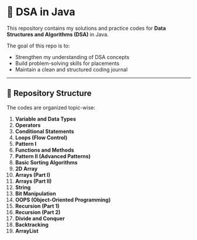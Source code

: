 # 📘 DSA in Java

This repository contains my solutions and practice codes for **Data Structures and Algorithms (DSA)** in Java.  
 

The goal of this repo is to:
- Strengthen my understanding of DSA concepts
- Build problem-solving skills for placements
- Maintain a clean and structured coding journal

---

## 📂 Repository Structure
The codes are organized topic-wise:

1. **Variable and Data Types**
2. **Operators**
3. **Conditional Statements**
4. **Loops (Flow Control)**
5. **Pattern I**
6. **Functions and Methods**
7. **Pattern II (Advanced Patterns)**
8. **Basic Sorting Algorithms**
9. **2D Array**
10. **Arrays (Part I)**
11. **Arrays (Part II)**
12. **String**
13. **Bit Manipulation**
14. **OOPS (Object-Oriented Programming)**
15. **Recursion (Part 1)**
16. **Recursion (Part 2)**
17. **Divide and Conquer**
18. **Backtracking**
19. **ArrayList**


